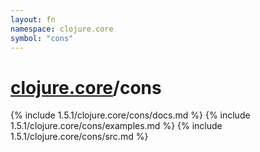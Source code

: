 ```yaml
---
layout: fn
namespace: clojure.core
symbol: "cons"
---
```


# [clojure.core](../)/cons

{% include 1.5.1/clojure.core/cons/docs.md %}
{% include 1.5.1/clojure.core/cons/examples.md %}
{% include 1.5.1/clojure.core/cons/src.md %}

